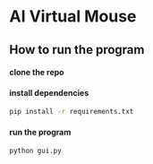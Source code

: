 # AI Virtual Mouse

## How to run the program

#### clone the repo

#### install dependencies

```sh
pip install -r requirements.txt
```

#### run the program

```sh
python gui.py
```
